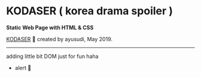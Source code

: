 # KODASER ( korea drama spoiler )


**Static Web Page with HTML & CSS**

 
[KODASER](ayusudi.github.io)
 :tada: created by ayusudi, May 2019.
 
---

adding little bit DOM just for fun haha

- alert :robot:
